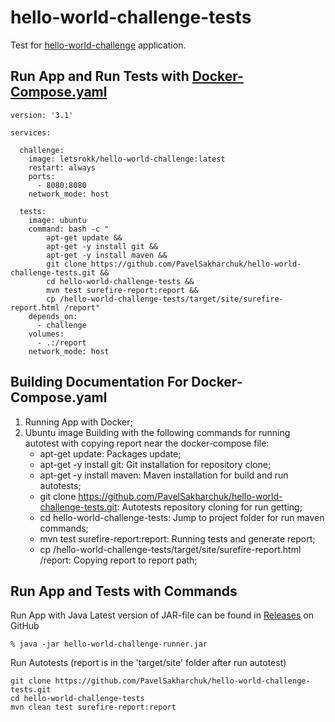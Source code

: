 # hello-world-challenge-tests

Test for [hello-world-challenge](https://github.com/letsrokk/hello-world-challenge) application.

## Run App and Run Tests with [Docker-Compose.yaml](https://docs.docker.com/compose/install/)

```
version: '3.1'

services:

  challenge:
    image: letsrokk/hello-world-challenge:latest
    restart: always
    ports:
      - 8080:8080
    network_mode: host

  tests:
    image: ubuntu
    command: bash -c "
        apt-get update && 
        apt-get -y install git &&
        apt-get -y install maven &&
        git clone https://github.com/PavelSakharchuk/hello-world-challenge-tests.git &&
        cd hello-world-challenge-tests &&
        mvn test surefire-report:report &&
        cp /hello-world-challenge-tests/target/site/surefire-report.html /report"
    depends_on:
      - challenge
    volumes:
      - .:/report
    network_mode: host
```

## Building Documentation For Docker-Compose.yaml

1. Running App with Docker;
2. Ubuntu image Building with the following commands for running autotest with copying report near the docker-compose file:
    - apt-get update: Packages update;
    - apt-get -y install git: Git installation for repository clone;
    - apt-get -y install maven: Maven installation for build and run autotests;
    - git clone https://github.com/PavelSakharchuk/hello-world-challenge-tests.git: Autotests repository cloning for run getting;
    - cd hello-world-challenge-tests: Jump to project folder for run maven commands;
    - mvn test surefire-report:report: Running tests and generate report;
    - cp /hello-world-challenge-tests/target/site/surefire-report.html /report: Copying report to report path;
    
## Run App and Tests with Commands
Run App with Java
Latest version of JAR-file can be found in [Releases](https://github.com/letsrokk/hello-world-challenge/releases/latest) on GitHub
```
% java -jar hello-world-challenge-runner.jar 
```

Run Autotests (report is in the 'target/site' folder after run autotest)
```
git clone https://github.com/PavelSakharchuk/hello-world-challenge-tests.git
cd hello-world-challenge-tests
mvn clean test surefire-report:report
```